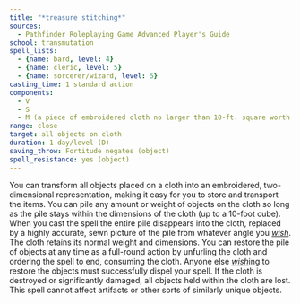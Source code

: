 ```yaml
---
title: "*treasure stitching*"
sources:
  - Pathfinder Roleplaying Game Advanced Player's Guide
school: transmutation
spell_lists:
  - {name: bard, level: 4}
  - {name: cleric, level: 5}
  - {name: sorcerer/wizard, level: 5}
casting_time: 1 standard action
components:
  - V
  - S
  - M (a piece of embroidered cloth no larger than 10-ft. square worth 100 gp)
range: close
target: all objects on cloth
duration: 1 day/level (D)
saving_throw: Fortitude negates (object)
spell_resistance: yes (object)
---
```


You can transform all objects placed on a cloth into an embroidered, two-dimensional representation, making it easy for you to store and transport the items. You can pile any amount or weight of objects on the cloth so long as the pile stays within the dimensions of the cloth (up to a 10-foot cube). When you cast the spell the entire pile disappears into the cloth, replaced by a highly accurate, sewn picture of the pile from whatever angle you [*wish*](/spells/wish/). The cloth retains its normal weight and dimensions. You can restore the pile of objects at any time as a full-round action by unfurling the cloth and ordering the spell to end, consuming the cloth. Anyone else [*wish*](/spells/wish/)ing to restore the objects must successfully dispel your spell. If the cloth is destroyed or significantly damaged, all objects held within the cloth are lost. This spell cannot affect artifacts or other sorts of similarly unique objects.

